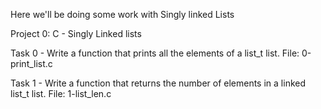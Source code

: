 Here we'll be doing some work with Singly linked Lists

Project 0:  C - Singly Linked lists

Task 0 - Write a function that prints all the elements of a list_t list.
File: 0-print_list.c

Task 1 - Write a function that returns the number of elements in a linked list_t list.
File: 1-list_len.c
